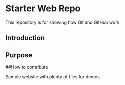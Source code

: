 # Starter Web Repo

This repository is for showing how Git and GitHub work

## Introduction

## Purpose

##How to contribute

Sample website with plenty of files for demos